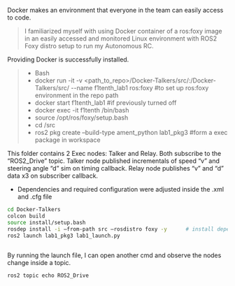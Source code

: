 Docker makes an environment that everyone in the team can easily access to code. 
> I familiarized myself with using Docker container of a ros:foxy image in an easily accessed and monitored Linux environment with ROS2 Foxy distro setup to run my Autonomous RC.

Providing Docker is successfully installed.
> - Bash
> - docker run -it -v <path_to_repo>/Docker-Talkers/src/:/Docker-Talkers/src/ --name f1tenth_lab1 ros:foxy 					#to set up ros:foxy environment in the repo path
> - docker start f1tenth_lab1           	#if previously turned off
> - docker exec -it f1tenth /bin/bash
> - source /opt/ros/foxy/setup.bash
> - cd <workspace>/src
> - ros2 pkg create –build-type ament_python lab1_pkg3  	#form a exec package in workspace
 
This folder contains 2 Exec nodes: Talker and Relay. Both subscribe to the “ROS2_Drive” topic. Talker node published incrementals of speed “v” and steering angle “d” sim on timing callback.
Relay node publishes “v” and “d” data x3 on subscriber callback. 
- Dependencies and required configuration were adjusted inside the .xml and .cfg file

```Bash
cd Docker-Talkers
colcon build
source install/setup.bash
rosdep install -i –from-path src –rosdistro foxy -y		 # install dependencies
ros2 launch lab1_pkg3 lab1_launch.py
 
```

By running the launch file, I can open another cmd and observe the nodes change inside a topic.

```Bash
ros2 topic echo ROS2_Drive
```
